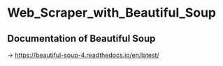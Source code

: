# Web_Scraper_with_Beautiful_Soup

## Documentation of Beautiful Soup

-> https://beautiful-soup-4.readthedocs.io/en/latest/
